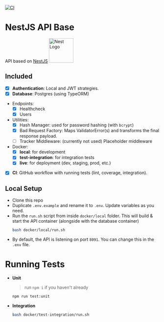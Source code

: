 [![CI](https://github.com/iniva/nestjs-api-base/actions/workflows/ci.yml/badge.svg)](https://github.com/iniva/nestjs-api-base/actions/workflows/ci.yml)

# NestJS API Base
API based on [NestJS](https://nestjs.com) <img src="https://nestjs.com/img/logo_text.svg" width="80" alt="Nest Logo" />

## Included
- [x] **Authentication**: Local and JWT strategies.
- [x] **Database**: Postgres (using TypeORM)
- Endpoints:
  - [x] Healthcheck
  - [x] Users
- Utilities:
  - [x] Hash Manager: used for password hashing (with `bcrypt`)
  - [x] Bad Request Factory: Maps ValidatorError(s) and transforms the final response payload.
  - [ ] Tracker Middleware: (currently not used) Placeholder middleware
- Docker:
  - [x] **local**: for development
  - [x] **test-integration**: for integration tests
  - [x] **live**: for deployment (dev, staging, prod, etc.)
- [x] **CI**: GitHub workflow with running tests (lint, coverage, integration).

## Local Setup
- Clone this repo
- Duplicate `.env.example` and rename it to `.env`. Update variables as you need.
- Run the `run.sh` script from inside `docker/local` folder. This will build & start the API container (alongside with the database container)
  ```sh
  bash docker/local/run.sh
  ```
- By default, the API is listening on port `8091`. You can change this in the `.env` file.

# Running Tests
- **Unit**
  > run `npm i` if you haven't already
  ```sh
  npm run test:unit
  ```
- **Integration**
  ```sh
  bash docker/test-integration/run.sh
  ```
